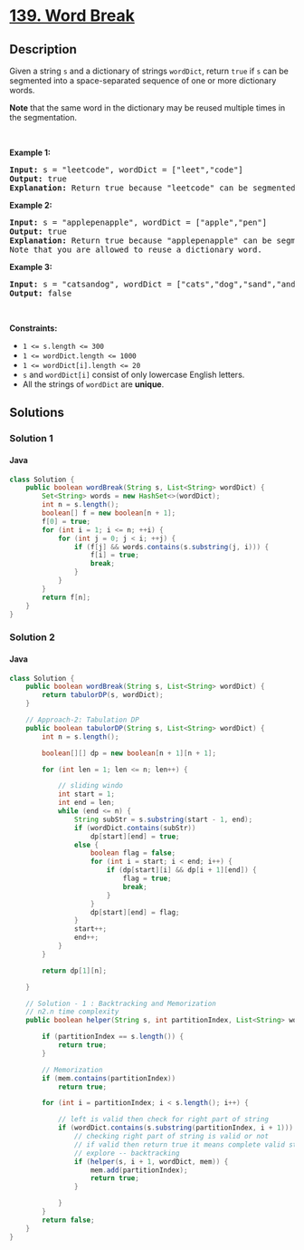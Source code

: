 # [139. Word Break](https://leetcode.com/problems/word-break)

## Description

<!-- description:start -->

<p>Given a string <code>s</code> and a dictionary of strings <code>wordDict</code>, return <code>true</code> if <code>s</code> can be segmented into a space-separated sequence of one or more dictionary words.</p>

<p><strong>Note</strong> that the same word in the dictionary may be reused multiple times in the segmentation.</p>

<p>&nbsp;</p>
<p><strong class="example">Example 1:</strong></p>

<pre>
<strong>Input:</strong> s = &quot;leetcode&quot;, wordDict = [&quot;leet&quot;,&quot;code&quot;]
<strong>Output:</strong> true
<strong>Explanation:</strong> Return true because &quot;leetcode&quot; can be segmented as &quot;leet code&quot;.
</pre>

<p><strong class="example">Example 2:</strong></p>

<pre>
<strong>Input:</strong> s = &quot;applepenapple&quot;, wordDict = [&quot;apple&quot;,&quot;pen&quot;]
<strong>Output:</strong> true
<strong>Explanation:</strong> Return true because &quot;applepenapple&quot; can be segmented as &quot;apple pen apple&quot;.
Note that you are allowed to reuse a dictionary word.
</pre>

<p><strong class="example">Example 3:</strong></p>

<pre>
<strong>Input:</strong> s = &quot;catsandog&quot;, wordDict = [&quot;cats&quot;,&quot;dog&quot;,&quot;sand&quot;,&quot;and&quot;,&quot;cat&quot;]
<strong>Output:</strong> false
</pre>

<p>&nbsp;</p>
<p><strong>Constraints:</strong></p>

<ul>
	<li><code>1 &lt;= s.length &lt;= 300</code></li>
	<li><code>1 &lt;= wordDict.length &lt;= 1000</code></li>
	<li><code>1 &lt;= wordDict[i].length &lt;= 20</code></li>
	<li><code>s</code> and <code>wordDict[i]</code> consist of only lowercase English letters.</li>
	<li>All the strings of <code>wordDict</code> are <strong>unique</strong>.</li>
</ul>

<!-- description:end -->

## Solutions

<!-- solution:start -->

### Solution 1

<!-- tabs:start -->


#### Java

```java
class Solution {
    public boolean wordBreak(String s, List<String> wordDict) {
        Set<String> words = new HashSet<>(wordDict);
        int n = s.length();
        boolean[] f = new boolean[n + 1];
        f[0] = true;
        for (int i = 1; i <= n; ++i) {
            for (int j = 0; j < i; ++j) {
                if (f[j] && words.contains(s.substring(j, i))) {
                    f[i] = true;
                    break;
                }
            }
        }
        return f[n];
    }
}
```


<!-- tabs:end -->

### Solution 2

<!-- tabs:start -->


#### Java

```java
class Solution {
    public boolean wordBreak(String s, List<String> wordDict) {
        return tabulorDP(s, wordDict);
    }

    // Approach-2: Tabulation DP
    public boolean tabulorDP(String s, List<String> wordDict) {
        int n = s.length();

        boolean[][] dp = new boolean[n + 1][n + 1];

        for (int len = 1; len <= n; len++) {

            // sliding windo
            int start = 1;
            int end = len;
            while (end <= n) {
                String subStr = s.substring(start - 1, end);
                if (wordDict.contains(subStr))
                    dp[start][end] = true;
                else {
                    boolean flag = false;
                    for (int i = start; i < end; i++) {
                        if (dp[start][i] && dp[i + 1][end]) {
                            flag = true;
                            break;
                        }
                    }
                    dp[start][end] = flag;
                }
                start++;
                end++;
            }
        }

        return dp[1][n];

    }

    // Solution - 1 : Backtracking and Memorization
    // n2.n time complexity
    public boolean helper(String s, int partitionIndex, List<String> wordDict, Set<Integer> mem) {

        if (partitionIndex == s.length()) {
            return true;
        }

        // Memorization
        if (mem.contains(partitionIndex))
            return true;

        for (int i = partitionIndex; i < s.length(); i++) {

            // left is valid then check for right part of string
            if (wordDict.contains(s.substring(partitionIndex, i + 1))) {
                // checking right part of string is valid or not
                // if valid then return true it means complete valid string
                // explore -- backtracking
                if (helper(s, i + 1, wordDict, mem)) {
                    mem.add(partitionIndex);
                    return true;
                }

            }
        }
        return false;
    }
}
```


<!-- tabs:end -->

<!-- solution:end -->

<!-- problem:end -->
